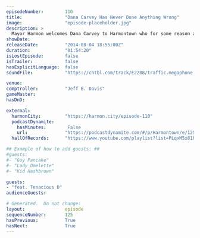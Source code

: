 ```yaml
---
episodeNumber:        110
title:                "Dana Carvey Has Never Done Anything Wrong"
image:                "episode-placeholder.jpg"
description: >
  Mayor Harmon welcomes Dana Carvey to Harmontown who for some reason apologizes for Wayne's World two and out of nowhere, Tenacious D of www.festivalsupreme.com appear out of thin air! In D&D, someone dies.
showDate:             
releaseDate:          "2014-08-04 18:55:00Z"
duration:             "01:54:20"
isLostEpisode:        false
isTrailer:            false
hasExplicitLanguage:  false
soundFile:            "https://chtbl.com/track/E2288/traffic.megaphone.fm/STA2785277550.mp3?updated=1556750451"

venue:                
comptroller:          "Jeff B. Davis"
gameMaster:           
hasDnD:               

external:
  harmonCity:         "https://harmon.city/episode-110"
  podcastDynamite:
    hasMinutes:        False
    url:              "https://podcastdynamite.com/#/p/Harmontown/e/125/110"
  hallOfRecords:      "https://www.youtube.com/playlist?list=PLqxM5x81hNOYOI9XmA8B9dqanOq-_StyS"

## Example of how to add guests: ##
#guests:
#- "Guy Pancake"
#- "Lady Omelette"
#- "Kid Hashbrown"

guests:
- "feat. Tenacious D"
audienceGuests:

# Generated.  Do not change:
layout:               episode
sequenceNumber:       125
hasPrevious:          True
hasNext:              True
---
```


<!-- The episode description will be rendered here -->
<!-- Add your content below here -->

